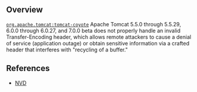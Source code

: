 ## Overview
[`org.apache.tomcat:tomcat-coyote`](http://search.maven.org/#search%7Cga%7C1%7Ca%3A%22tomcat-coyote%22)
Apache Tomcat 5.5.0 through 5.5.29, 6.0.0 through 6.0.27, and 7.0.0 beta does not properly handle an invalid Transfer-Encoding header, which allows remote attackers to cause a denial of service (application outage) or obtain sensitive information via a crafted header that interferes with "recycling of a buffer."

## References
- [NVD](https://web.nvd.nist.gov/view/vuln/detail?vulnId=CVE-2010-2227)